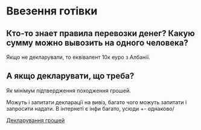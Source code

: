 # Ввезення готівки

## Кто-то знает правила перевозки денег? Какую сумму можно вывозить на одного человека?

Якщо не декларували, то еквівалент 10к еуро з Албанії.

## А якщо декларувати, що треба?

Як мінімум підтвердження походження грошей.

Можуть і запитати декларації на вивіз, багато чого можуть запитати і запросити надати. В інтернеті є
інфи багато, усюди +- однаково/

<seealso>
    <category ref="legal">
        <a href="https://dogana.gov.al/english/c/168/174/195/cash-declaration">Декларування грошей</a>
    </category>
</seealso>
